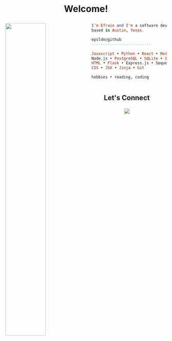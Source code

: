 <h1 align="center">
  <p> Welcome!</p>
</h1>


<img src="https://wallpaperaccess.com/full/869923.gif" width="50%" img align="left"/>

```haskell
  I'm Efrain and I'm a software developer
  based in Austin, Texas.

  epsldn@github
  --------------------------

  Javascript • Python • React • Redux •
  Node.js • PostgreSQL • SQLite • SQLAlchemy
  HTML • Flask • Express.js • Sequelize.js •
  CSS • JSX • Jinja • Git

  hobbies • reading, coding
  

```
<h2 align="center">
  <p> Let's Connect </p>
</21>

<img src="https://www.google.com/url?sa=i&url=https%3A%2F%2Fwww.chilipeppermadness.com%2Frecipes%2Fold-bay-seasoning%2F&psig=AOvVaw1yN_YAgSBAqMWi9U09TkLI&ust=1673651416446000&source=images&cd=vfe&ved=0CA4QjRxqFwoTCPjZxf6Tw_wCFQAAAAAdAAAAABAE"/>
